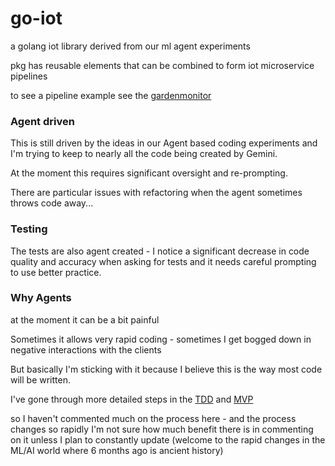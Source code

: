 # go-iot
a golang iot library derived from our ml agent experiments

pkg has reusable elements that can be combined to form iot microservice pipelines

to see a pipeline example see the [gardenmonitor](https://github.com/illmade-knight/go-iot-dataflows/tree/main/gardenmonitor)

### Agent driven

This is still driven by the ideas in our Agent based coding experiments and I'm
trying to keep to nearly all the code being created by Gemini.

At the moment this requires significant oversight and re-prompting.

There are particular issues with refactoring when the agent sometimes throws code away...

### Testing

The tests are also agent created - I notice a significant decrease in code quality and accuracy 
when asking for tests and it needs careful prompting to use better practice.

### Why Agents

at the moment it can be a bit painful 

Sometimes it allows very rapid coding - sometimes I get bogged down in negative interactions with the clients

But basically I'm sticking with it because I believe this is the way most code will be written.

I've gone through more detailed steps in the [TDD](https://github.com/illmade-knight/ai-tdd) and [MVP](https://github.com/illmade-knight/ai-power-mvp)

so I haven't commented much on the process here - and the process changes so rapidly I'm not sure how much benefit there is
in commenting on it unless I plan to constantly update 
(welcome to the rapid changes in the ML/AI world where 6 months ago is ancient history)
